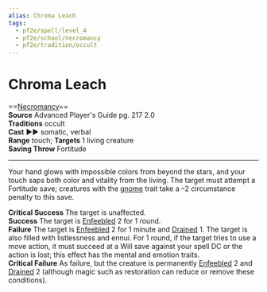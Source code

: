 ```yaml
---
alias: Chroma Leach
tags:
  - pf2e/spell/level_4
  - pf2e/school/necromancy
  - pf2e/tradition/occult
---
```


# Chroma Leach

==[Necromancy](Necromancy.md)==  
__Source__ Advanced Player's Guide pg. 217 2.0  
**Traditions** occult  
**Cast** ►► somatic, verbal  
**Range** touch; **Targets** 1 living creature  
**Saving Throw** Fortitude

---

Your hand glows with impossible colors from beyond the stars, and your touch saps both color and vitality from the living. The target must attempt a Fortitude save; creatures with the [gnome](../../../../../../../80-13th-Age-SRD/Races/Gnome.md) trait take a –2 circumstance penalty to this save.

**Critical Success** The target is unaffected.  
**Success** The target is [Enfeebled](Enfeebled.md) 2 for 1 round.  
**Failure** The target is [Enfeebled](Enfeebled.md) 2 for 1 minute and [Drained](Drained.md) 1. The target is also filled with listlessness and ennui. For 1 round, if the target tries to use a move action, it must succeed at a Will save against your spell DC or the action is lost; this effect has the mental and emotion traits.  
**Critical Failure** As failure, but the creature is permanently [Enfeebled](Enfeebled.md) 2 and [Drained](Drained.md) 2 (although magic such as restoration can reduce or remove these conditions).
